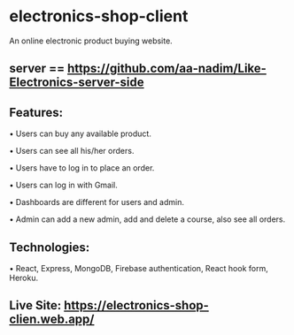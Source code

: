 # electronics-shop-client

An online electronic product buying website.

## server == https://github.com/aa-nadim/Like-Electronics-server-side

## Features:
  • Users can buy any available product. 
  
  • Users can see all his/her orders. 
  
  • Users have to log in to place an order. 
  
  • Users can log in with Gmail. 
  
  • Dashboards are different for users and admin. 
  
  • Admin can add a new admin, add and delete a course, also see all orders.
  
## Technologies: 

  • React, Express, MongoDB, Firebase authentication, React hook form, Heroku. 
  
 ## Live Site: https://electronics-shop-clien.web.app/



